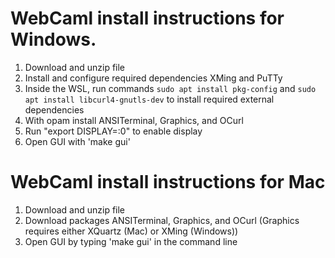 #  WebCaml install instructions for Windows.

1. Download and unzip file
2. Install and configure required dependencies XMing and PuTTy
3. Inside the WSL, run commands `sudo apt install pkg-config` and `sudo apt install libcurl4-gnutls-dev` to install required external dependencies
4. With opam install ANSITerminal, Graphics, and OCurl
5. Run "export DISPLAY=:0" to enable display
6. Open GUI with 'make gui'


# WebCaml install instructions for Mac
1. Download and unzip file
2. Download packages ANSITerminal, Graphics, and OCurl
(Graphics requires either XQuartz (Mac) or XMing (Windows))
3. Open GUI by typing 'make gui' in the command line
